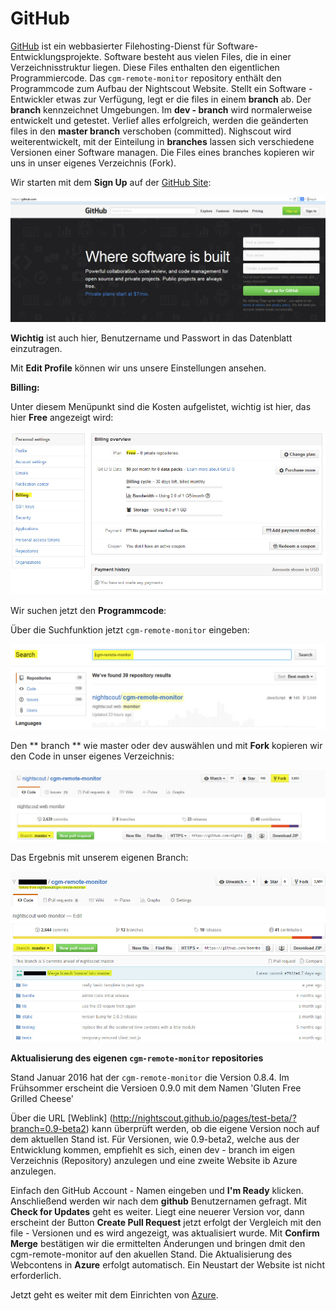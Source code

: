 # GitHub


[GitHub](https://de.wikipedia.org/wiki/GitHub) ist ein webbasierter Filehosting-Dienst für Software-Entwicklungsprojekte. Software besteht aus vielen Files, die in einer Verzeichnisstruktur liegen. Diese Files enthalten den eigentlichen Programmiercode. Das `cgm-remote-monitor` repository enthält den Programmcode zum Aufbau der Nightscout Website.
Stellt ein Software - Entwickler etwas zur Verfügung, legt er die files in einem  **branch** ab. Der **branch** kennzeichnet Umgebungen. Im  **dev - branch** wird normalerweise entwickelt und getestet. Verlief alles erfolgreich, werden die geänderten files in den **master branch** verschoben (committed). Nighscout wird weiterentwickelt,  mit der Einteilung in  **branches** lassen sich verschiedene Versionen einer Software managen.
Die  Files eines branches kopieren wir uns in unser eigenes Verzeichnis (Fork). 

Wir starten mit dem **Sign Up** auf der [GitHub Site](https://github.com/):

![github sign up](../images/github/github_sign_up.jpg)

**Wichtig** ist auch hier, Benutzername und Passwort in das Datenblatt einzutragen.

Mit **Edit Profile** können wir uns unsere Einstellungen ansehen. 

**Billing:**

 Unter diesem Menüpunkt sind die Kosten aufgelistet, wichtig ist hier, das hier **Free** angezeigt wird:
 
 ![github_billing](../images/github/github_billing.jpg)
 
 Wir suchen jetzt den **Programmcode**:
 
  Über die Suchfunktion jetzt `cgm-remote-monitor` eingeben:
 
 ![github_search](../images/github/github_search.jpg)
 
 Den ** branch ** wie master oder dev auswählen und mit **Fork** kopieren wir den Code in unser eigenes Verzeichnis:
 
 ![github_branch_master](../images/github/github_branch_master.jpg)
 
 
 Das Ergebnis mit unserem eigenen Branch:
 
 ![github_fork](../images/github/github_fork.jpg)
 
 
 
 
 
 **Aktualisierung des eigenen `cgm-remote-monitor` repositories**
 
 Stand Januar 2016 hat der `cgm-remote-monitor` die Version 0.8.4. Im Frühsommer erscheint die Versioen 0.9.0 mit dem Namen 'Gluten Free Grilled Cheese'
 
 Über die URL [Weblink] (http://nightscout.github.io/pages/test-beta/?branch=0.9-beta2) kann überprüft werden, ob die eigene Version noch auf dem aktuellen Stand ist. Für Versionen, wie 0.9-beta2, welche aus der Entwicklung kommen, empfiehlt es sich, einen dev - branch im eigen Verzeichnis (Repository) anzulegen und eine zweite Website ib Azure anzulegen.
 
 Einfach den GitHub Account - Namen eingeben und **I'm Ready** klicken. Anschließend werden wir nach dem **github** Benutzernamen gefragt. Mit **Check for Updates** geht es weiter. Liegt eine neuerer Version vor, dann erscheint der Button
 **Create Pull Request** jetzt erfolgt der Vergleich mit den file - Versionen und es wird angezeigt, was aktualisiert wurde.
 Mit **Confirm Merge** bestätigen wir die ermittelten Änderungen und bringen dmit den cgm-remote-monitor auf den akuellen Stand. Die Aktualisierung des Webcontens in **Azure**  erfolgt automatisch. Ein Neustart der Website ist nicht erforderlich.
 
 
 Jetzt geht es weiter mit dem Einrichten von [Azure](../nightscout/azure.md).
 
 
 





